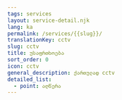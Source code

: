 ```yaml
---
tags: services
layout: service-detail.njk
lang: ka
permalink: /services/{{slug}}/
translationKey: cctv
slug: cctv
title: უსაფრთხოება
sort_order: 0
icon: cctv
general_description: ქართულად cctv
detailed_list:
  - point: აღწერა
---
```

